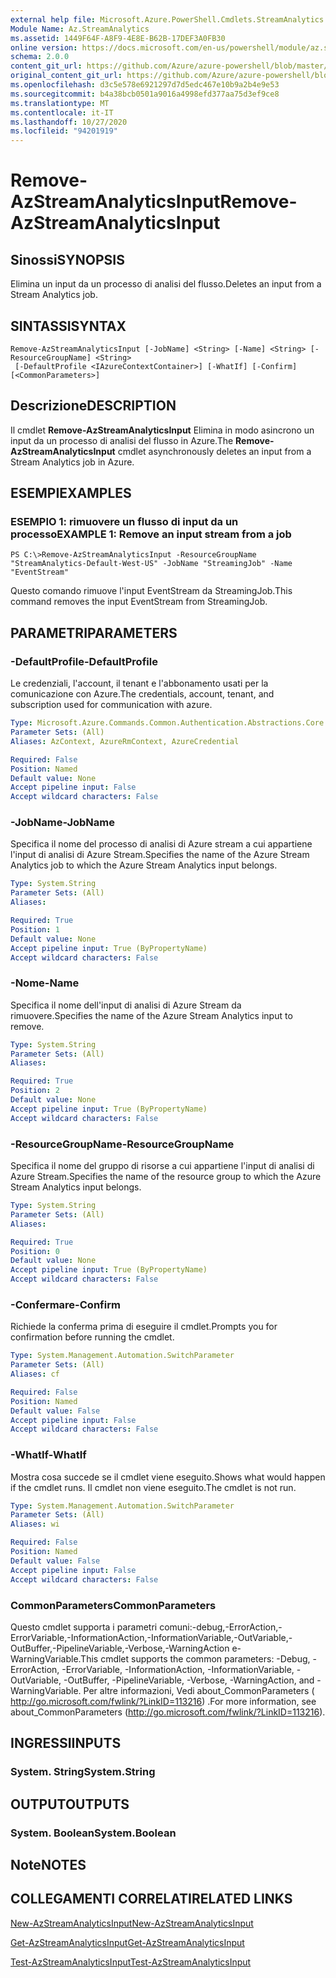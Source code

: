 ```yaml
---
external help file: Microsoft.Azure.PowerShell.Cmdlets.StreamAnalytics.dll-Help.xml
Module Name: Az.StreamAnalytics
ms.assetid: 1449F64F-A8F9-4E8E-B62B-17DEF3A0FB30
online version: https://docs.microsoft.com/en-us/powershell/module/az.streamanalytics/remove-azstreamanalyticsinput
schema: 2.0.0
content_git_url: https://github.com/Azure/azure-powershell/blob/master/src/StreamAnalytics/StreamAnalytics/help/Remove-AzStreamAnalyticsInput.md
original_content_git_url: https://github.com/Azure/azure-powershell/blob/master/src/StreamAnalytics/StreamAnalytics/help/Remove-AzStreamAnalyticsInput.md
ms.openlocfilehash: d3c5e578e6921297d7d5edc467e10b9a2b4e9e53
ms.sourcegitcommit: b4a38bcb0501a9016a4998efd377aa75d3ef9ce8
ms.translationtype: MT
ms.contentlocale: it-IT
ms.lasthandoff: 10/27/2020
ms.locfileid: "94201919"
---
```

# <span data-ttu-id="65cc0-101">Remove-AzStreamAnalyticsInput</span><span class="sxs-lookup"><span data-stu-id="65cc0-101">Remove-AzStreamAnalyticsInput</span></span>

## <span data-ttu-id="65cc0-102">Sinossi</span><span class="sxs-lookup"><span data-stu-id="65cc0-102">SYNOPSIS</span></span>
<span data-ttu-id="65cc0-103">Elimina un input da un processo di analisi del flusso.</span><span class="sxs-lookup"><span data-stu-id="65cc0-103">Deletes an input from a Stream Analytics job.</span></span>

## <span data-ttu-id="65cc0-104">SINTASSI</span><span class="sxs-lookup"><span data-stu-id="65cc0-104">SYNTAX</span></span>

```
Remove-AzStreamAnalyticsInput [-JobName] <String> [-Name] <String> [-ResourceGroupName] <String>
 [-DefaultProfile <IAzureContextContainer>] [-WhatIf] [-Confirm] [<CommonParameters>]
```

## <span data-ttu-id="65cc0-105">Descrizione</span><span class="sxs-lookup"><span data-stu-id="65cc0-105">DESCRIPTION</span></span>
<span data-ttu-id="65cc0-106">Il cmdlet **Remove-AzStreamAnalyticsInput** Elimina in modo asincrono un input da un processo di analisi del flusso in Azure.</span><span class="sxs-lookup"><span data-stu-id="65cc0-106">The **Remove-AzStreamAnalyticsInput** cmdlet asynchronously deletes an input from a Stream Analytics job in Azure.</span></span>

## <span data-ttu-id="65cc0-107">ESEMPI</span><span class="sxs-lookup"><span data-stu-id="65cc0-107">EXAMPLES</span></span>

### <span data-ttu-id="65cc0-108">ESEMPIO 1: rimuovere un flusso di input da un processo</span><span class="sxs-lookup"><span data-stu-id="65cc0-108">EXAMPLE 1: Remove an input stream from a job</span></span>
```
PS C:\>Remove-AzStreamAnalyticsInput -ResourceGroupName "StreamAnalytics-Default-West-US" -JobName "StreamingJob" -Name "EventStream"
```

<span data-ttu-id="65cc0-109">Questo comando rimuove l'input EventStream da StreamingJob.</span><span class="sxs-lookup"><span data-stu-id="65cc0-109">This command removes the input EventStream from StreamingJob.</span></span>

## <span data-ttu-id="65cc0-110">PARAMETRI</span><span class="sxs-lookup"><span data-stu-id="65cc0-110">PARAMETERS</span></span>

### <span data-ttu-id="65cc0-111">-DefaultProfile</span><span class="sxs-lookup"><span data-stu-id="65cc0-111">-DefaultProfile</span></span>
<span data-ttu-id="65cc0-112">Le credenziali, l'account, il tenant e l'abbonamento usati per la comunicazione con Azure.</span><span class="sxs-lookup"><span data-stu-id="65cc0-112">The credentials, account, tenant, and subscription used for communication with azure.</span></span>

```yaml
Type: Microsoft.Azure.Commands.Common.Authentication.Abstractions.Core.IAzureContextContainer
Parameter Sets: (All)
Aliases: AzContext, AzureRmContext, AzureCredential

Required: False
Position: Named
Default value: None
Accept pipeline input: False
Accept wildcard characters: False
```

### <span data-ttu-id="65cc0-113">-JobName</span><span class="sxs-lookup"><span data-stu-id="65cc0-113">-JobName</span></span>
<span data-ttu-id="65cc0-114">Specifica il nome del processo di analisi di Azure stream a cui appartiene l'input di analisi di Azure Stream.</span><span class="sxs-lookup"><span data-stu-id="65cc0-114">Specifies the name of the Azure Stream Analytics job to which the Azure Stream Analytics input belongs.</span></span>

```yaml
Type: System.String
Parameter Sets: (All)
Aliases:

Required: True
Position: 1
Default value: None
Accept pipeline input: True (ByPropertyName)
Accept wildcard characters: False
```

### <span data-ttu-id="65cc0-115">-Nome</span><span class="sxs-lookup"><span data-stu-id="65cc0-115">-Name</span></span>
<span data-ttu-id="65cc0-116">Specifica il nome dell'input di analisi di Azure Stream da rimuovere.</span><span class="sxs-lookup"><span data-stu-id="65cc0-116">Specifies the name of the Azure Stream Analytics input to remove.</span></span>

```yaml
Type: System.String
Parameter Sets: (All)
Aliases:

Required: True
Position: 2
Default value: None
Accept pipeline input: True (ByPropertyName)
Accept wildcard characters: False
```

### <span data-ttu-id="65cc0-117">-ResourceGroupName</span><span class="sxs-lookup"><span data-stu-id="65cc0-117">-ResourceGroupName</span></span>
<span data-ttu-id="65cc0-118">Specifica il nome del gruppo di risorse a cui appartiene l'input di analisi di Azure Stream.</span><span class="sxs-lookup"><span data-stu-id="65cc0-118">Specifies the name of the resource group to which the Azure Stream Analytics input belongs.</span></span>

```yaml
Type: System.String
Parameter Sets: (All)
Aliases:

Required: True
Position: 0
Default value: None
Accept pipeline input: True (ByPropertyName)
Accept wildcard characters: False
```

### <span data-ttu-id="65cc0-119">-Confermare</span><span class="sxs-lookup"><span data-stu-id="65cc0-119">-Confirm</span></span>
<span data-ttu-id="65cc0-120">Richiede la conferma prima di eseguire il cmdlet.</span><span class="sxs-lookup"><span data-stu-id="65cc0-120">Prompts you for confirmation before running the cmdlet.</span></span>

```yaml
Type: System.Management.Automation.SwitchParameter
Parameter Sets: (All)
Aliases: cf

Required: False
Position: Named
Default value: False
Accept pipeline input: False
Accept wildcard characters: False
```

### <span data-ttu-id="65cc0-121">-WhatIf</span><span class="sxs-lookup"><span data-stu-id="65cc0-121">-WhatIf</span></span>
<span data-ttu-id="65cc0-122">Mostra cosa succede se il cmdlet viene eseguito.</span><span class="sxs-lookup"><span data-stu-id="65cc0-122">Shows what would happen if the cmdlet runs.</span></span>
<span data-ttu-id="65cc0-123">Il cmdlet non viene eseguito.</span><span class="sxs-lookup"><span data-stu-id="65cc0-123">The cmdlet is not run.</span></span>

```yaml
Type: System.Management.Automation.SwitchParameter
Parameter Sets: (All)
Aliases: wi

Required: False
Position: Named
Default value: False
Accept pipeline input: False
Accept wildcard characters: False
```

### <span data-ttu-id="65cc0-124">CommonParameters</span><span class="sxs-lookup"><span data-stu-id="65cc0-124">CommonParameters</span></span>
<span data-ttu-id="65cc0-125">Questo cmdlet supporta i parametri comuni:-debug,-ErrorAction,-ErrorVariable,-InformationAction,-InformationVariable,-OutVariable,-OutBuffer,-PipelineVariable,-Verbose,-WarningAction e-WarningVariable.</span><span class="sxs-lookup"><span data-stu-id="65cc0-125">This cmdlet supports the common parameters: -Debug, -ErrorAction, -ErrorVariable, -InformationAction, -InformationVariable, -OutVariable, -OutBuffer, -PipelineVariable, -Verbose, -WarningAction, and -WarningVariable.</span></span> <span data-ttu-id="65cc0-126">Per altre informazioni, Vedi about_CommonParameters ( http://go.microsoft.com/fwlink/?LinkID=113216) .</span><span class="sxs-lookup"><span data-stu-id="65cc0-126">For more information, see about_CommonParameters (http://go.microsoft.com/fwlink/?LinkID=113216).</span></span>

## <span data-ttu-id="65cc0-127">INGRESSI</span><span class="sxs-lookup"><span data-stu-id="65cc0-127">INPUTS</span></span>

### <span data-ttu-id="65cc0-128">System. String</span><span class="sxs-lookup"><span data-stu-id="65cc0-128">System.String</span></span>

## <span data-ttu-id="65cc0-129">OUTPUT</span><span class="sxs-lookup"><span data-stu-id="65cc0-129">OUTPUTS</span></span>

### <span data-ttu-id="65cc0-130">System. Boolean</span><span class="sxs-lookup"><span data-stu-id="65cc0-130">System.Boolean</span></span>

## <span data-ttu-id="65cc0-131">Note</span><span class="sxs-lookup"><span data-stu-id="65cc0-131">NOTES</span></span>

## <span data-ttu-id="65cc0-132">COLLEGAMENTI CORRELATI</span><span class="sxs-lookup"><span data-stu-id="65cc0-132">RELATED LINKS</span></span>

[<span data-ttu-id="65cc0-133">New-AzStreamAnalyticsInput</span><span class="sxs-lookup"><span data-stu-id="65cc0-133">New-AzStreamAnalyticsInput</span></span>](./New-AzStreamAnalyticsInput.md)

[<span data-ttu-id="65cc0-134">Get-AzStreamAnalyticsInput</span><span class="sxs-lookup"><span data-stu-id="65cc0-134">Get-AzStreamAnalyticsInput</span></span>](./Get-AzStreamAnalyticsInput.md)

[<span data-ttu-id="65cc0-135">Test-AzStreamAnalyticsInput</span><span class="sxs-lookup"><span data-stu-id="65cc0-135">Test-AzStreamAnalyticsInput</span></span>](./Test-AzStreamAnalyticsInput.md)


